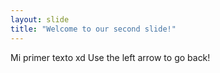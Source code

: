 ```yaml
---
layout: slide
title: "Welcome to our second slide!"
---
```

Mi primer texto xd
Use the left arrow to go back!
